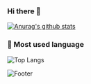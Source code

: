 ### Hi there 👋

<!--
**KHJhub/KHJhub** is a ✨ _special_ ✨ repository because its `README.md` (this file) appears on your GitHub profile.

Here are some ideas to get you started:

- 🔭 I’m currently working on ...
- 🌱 I’m currently learning ...
- 👯 I’m looking to collaborate on ...
- 🤔 I’m looking for help with ...
- 💬 Ask me about ...
- 📫 How to reach me: ...
- 😄 Pronouns: ...
- ⚡ Fun fact: ...

https://velog.io/@seondal/Github-Readme-%EA%BE%B8%EB%AF%B8%EA%B8%B0-%EC%B4%9D%EC%A0%95%EB%A6%AC

-->
[![Anurag's github stats](https://github-readme-stats.vercel.app/api?username=KHJhub)](https://github.com/KHJhub/github-readme-stats)


<!-- <h3>🏅 Baekjoon solved rank</h3>

[![Solved.ac프로필](http://mazassumnida.wtf/api/v2/generate_badge?boj=alias8282)](https://solved.ac/alias8282) -->

<h3>💎 Most used language</h3>

![Top Langs](https://github-readme-stats.vercel.app/api/top-langs/?username=KHJhub&layout=compact&theme=dracula)



![Footer](https://capsule-render.vercel.app/api?type=waving&color=auto&height=200&section=footer)
